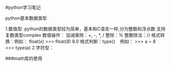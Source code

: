 #python学习笔记
<p>python基本数据类型<p>
1.数值型:
python的数据类型较为简单，基本和C语言一样,分为整数和浮点数
支持复数类型complex
  数值操作：
  加减乘除：+, -, *, /
  整除：%
  整数除法：//
 格式转换：例如： float(x)
     >>> float(8)
     8.0
 格式判断：type()
    例如：
      >>> a = 8
      >>> type(a)
2.字符型：

###math库的使用
